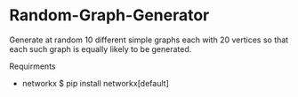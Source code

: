 # Random-Graph-Generator

Generate at random 10 different simple graphs each with 20 vertices so that each such graph is equally likely to be generated.

Requirments
- networkx $ pip install networkx[default]
